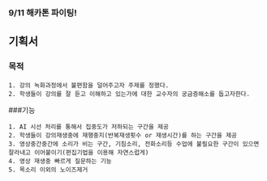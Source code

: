### 9/11 해카톤 파이팅!
## 기획서
### 목적 
~~~
1. 강의 녹화과정에서 불편함을 덜어주고자 주제를 정했다.
2. 학생들이 강의를 잘 듣고 이해하고 있는가에 대한 교수자의 궁금증해소를 돕고자한다.
~~~   
###기능
~~~
1. AI 시선 처리를 통해서 집중도가 저하되는 구간을 제공
2. 학생들이 강의재생중에 재행중지(반복재생횟수 or 재생시간)를 하는 구간을 제공
3. 영상중간중간에 소리가 비는 구간, 기침소리, 전화소리등 수업에 불필요한 구간이 있으면 잘라내고 이어붙이기(편집기법을 이용해 자연스럽게)
4. 영상 재생중 빠르게 질문하는 기능
5. 목소리 이외의 노이즈제거
~~~
